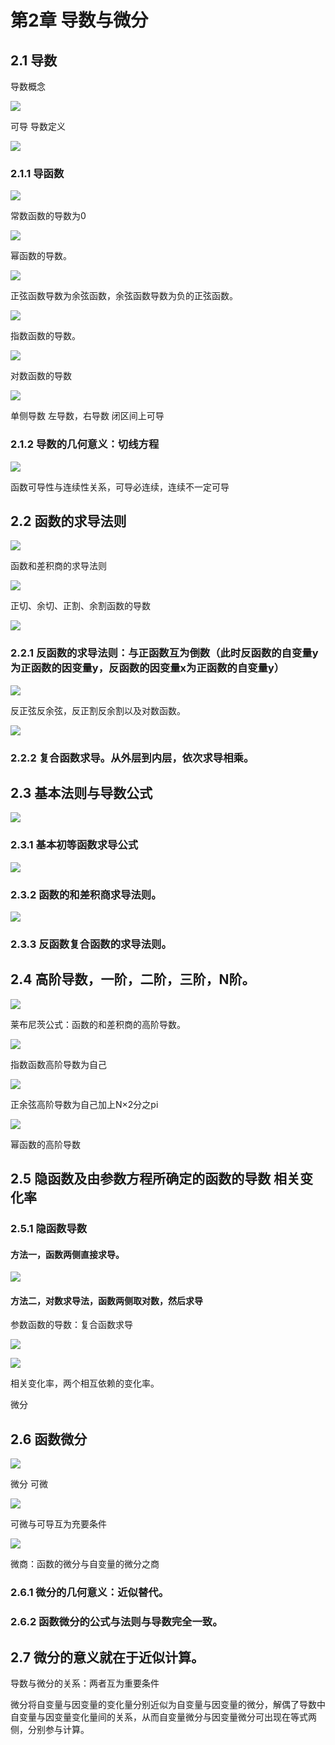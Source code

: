 
第2章 导数与微分
=========

2.1 导数[](marginnoteapp://note/B5575629-D786-42D8-8B9A-F15D4BE0A561)
-------------------------------------------------------------------

导数概念

![](第2章%20导数与微分——高数.files/image002.png)
[](marginnoteapp://note/FC0EE648-C8CF-4416-A0EC-A1ECE91C8FB6)

可导  导数定义

![](第2章%20导数与微分——高数.files/image004.png)
[](marginnoteapp://note/ADF92537-4B42-4807-AB00-2D020DD83622)

### 2.1.1 导函数

![](第2章%20导数与微分——高数.files/image006.png)
[](marginnoteapp://note/DA0E1460-82FD-45F1-9646-19C4A3180372)

常数函数的导数为0

![](第2章%20导数与微分——高数.files/image008.png)
[](marginnoteapp://note/17DCA3B8-881D-4DCE-8105-22C0D9108CA3)

幂函数的导数。

![](第2章%20导数与微分——高数.files/image010.png)
[](marginnoteapp://note/ABA7CCD0-2306-4F37-82E7-622A894B01B1)

正弦函数导数为余弦函数，余弦函数导数为负的正弦函数。

![](第2章%20导数与微分——高数.files/image012.png)
[](marginnoteapp://note/55E6CEB4-8044-4491-B951-A19F92D5DEEF)

指数函数的导数。

![](第2章%20导数与微分——高数.files/image014.png)
[](marginnoteapp://note/4165AF7A-A10D-441F-B242-989ECFE3D5EA)

对数函数的导数

![](第2章%20导数与微分——高数.files/image016.png)
[](marginnoteapp://note/7B40C57D-B810-45E3-993B-41443A549A8B)

单侧导数  左导数，右导数  闭区间上可导

### 2.1.2 导数的几何意义：切线方程

![](第2章%20导数与微分——高数.files/image018.png)
[](marginnoteapp://note/A9BC126A-A2F3-4818-BC50-C42CF0392357)

函数可导性与连续性关系，可导必连续，连续不一定可导

2.2 函数的求导法则
-----------

![](第2章%20导数与微分——高数.files/image020.png)
[](marginnoteapp://note/AB004DFB-7F42-402E-A664-B9BCA6248E29)

函数和差积商的求导法则

![](第2章%20导数与微分——高数.files/image022.png)
[](marginnoteapp://note/41F45395-6B48-469D-9A05-2C064CC30D55)

正切、余切、正割、余割函数的导数

![](第2章%20导数与微分——高数.files/image024.png)
[](marginnoteapp://note/1FF197BD-A7EB-4BBD-BFC0-6F4D549B0CC4)

### 2.2.1 反函数的求导法则：与正函数互为倒数（此时反函数的自变量y为正函数的因变量y，反函数的因变量x为正函数的自变量y）

![](第2章%20导数与微分——高数.files/image026.png)
[](marginnoteapp://note/899B1617-2354-46FD-82DF-F29694932ACB)

反正弦反余弦，反正割反余割以及对数函数。

![](第2章%20导数与微分——高数.files/image028.png)
[](marginnoteapp://note/E97B7D40-0F25-4893-8941-71A2A0719F3B)

### 2.2.2 复合函数求导。从外层到内层，依次求导相乘。

2.3 基本法则与导数公式
-------------

![](第2章%20导数与微分——高数.files/image030.png)
[](marginnoteapp://note/EC1AB0A4-66F8-4A90-9259-44B9692B457D)

### 2.3.1 基本初等函数求导公式

![](第2章%20导数与微分——高数.files/image032.png)
[](marginnoteapp://note/5D05E151-0C89-4959-818F-B0CDDECC6CFB)

### 2.3.2 函数的和差积商求导法则。

![](第2章%20导数与微分——高数.files/image034.png)
[](marginnoteapp://note/22F9F55E-D41D-47F1-978A-5E72B26C6774)

### 2.3.3 反函数复合函数的求导法则。

2.4 高阶导数，一阶，二阶，三阶，N阶。
---------------------

![](第2章%20导数与微分——高数.files/image036.png)
[](marginnoteapp://note/74CA1399-9B76-4CB4-810E-D8E96F59A37A)

莱布尼茨公式：函数的和差积商的高阶导数。

![](第2章%20导数与微分——高数.files/image038.png)
[](marginnoteapp://note/0CBA5EF5-7520-4B6C-9FF1-EA699ECFF229)

指数函数高阶导数为自己

![](第2章%20导数与微分——高数.files/image040.png)
[](marginnoteapp://note/8A912640-D1C4-474F-A3B4-058BD090BEA4)

正余弦高阶导数为自己加上N×2分之pi

![](第2章%20导数与微分——高数.files/image042.png)
[](marginnoteapp://note/C9BC7034-E42D-4C34-9C87-4EF0661E3F4D)

幂函数的高阶导数

2.5 隐函数及由参数方程所确定的函数的导数  相关变化率
-----------------------------

### 2.5.1 隐函数导数[](marginnoteapp://note/D57AB44D-1498-494C-B8E0-1C2C7BEBD1EF)

#### 方法一，函数两侧直接求导。[](marginnoteapp://note/3EB337BB-9087-411B-9AF6-EFAED848D73B)

![](第2章%20导数与微分——高数.files/image044.png)
[](marginnoteapp://note/D3FA6F06-83B3-42A1-BE58-41BBFB9DFDA0)

#### 方法二，对数求导法，函数两侧取对数，然后求导

参数函数的导数：复合函数求导[](marginnoteapp://note/9F12EF0B-89C5-44F4-9B6B-115E8AE624A4)

![](第2章%20导数与微分——高数.files/image046.png)
[](marginnoteapp://note/83AD877A-D125-4334-8A37-8A974A2D3A20)

![](第2章%20导数与微分——高数.files/image048.png)
[](marginnoteapp://note/07B9E4F1-0612-4E0B-8091-6FF93CB86A3F)

相关变化率，两个相互依赖的变化率。

微分[](marginnoteapp://note/8FFB8612-F999-4CFE-8C82-655237574F20)

2.6 函数微分
--------

![](第2章%20导数与微分——高数.files/image050.png)
[](marginnoteapp://note/E61AE044-EF68-4D81-9265-96A9BE8F3D6D)

微分  可微

![](第2章%20导数与微分——高数.files/image052.png)
[](marginnoteapp://note/669F6483-7835-492E-8DB4-038568F653DD)

可微与可导互为充要条件

![](第2章%20导数与微分——高数.files/image054.png)
[](marginnoteapp://note/F66D340A-BA51-4B0A-BBEB-2EC56611ECD7)

微商：函数的微分与自变量的微分之商

### 2.6.1 微分的几何意义：近似替代。

### 2.6.2 函数微分的公式与法则与导数完全一致。

2.7 微分的意义就在于近似计算。
-----------------

导数与微分的关系：两者互为重要条件[](marginnoteapp://note/4845C106-4390-482A-AF7F-ED19E0AA24B9)

微分将自变量与因变量的变化量分别近似为自变量与因变量的微分，解偶了导数中自变量与因变量变化量间的关系，从而自变量微分与因变量微分可出现在等式两侧，分别参与计算。

